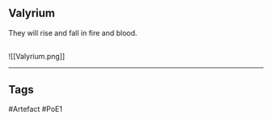 ## Valyrium
They will rise and fall in fire and blood.
##
![[Valyrium.png]]

---
## Tags
#Artefact
#PoE1